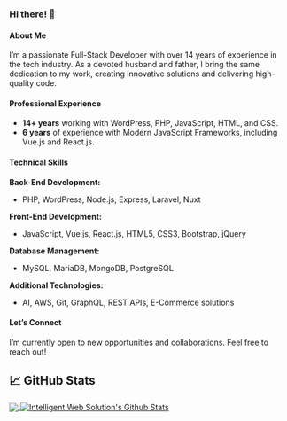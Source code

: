 ### Hi there! 👋

#### About Me

I’m a passionate Full-Stack Developer with over 14 years of experience in the tech industry. As a devoted husband and father, I bring the same dedication to my work, creating innovative solutions and delivering high-quality code. 

#### Professional Experience

- **14+ years** working with WordPress, PHP, JavaScript, HTML, and CSS.
- **6 years** of experience with Modern JavaScript Frameworks, including Vue.js and React.js.

#### Technical Skills

**Back-End Development:**
- PHP, WordPress, Node.js, Express, Laravel, Nuxt

**Front-End Development:**
- JavaScript, Vue.js, React.js, HTML5, CSS3, Bootstrap, jQuery

**Database Management:**
- MySQL, MariaDB, MongoDB, PostgreSQL

**Additional Technologies:**
- AI, AWS, Git, GraphQL, REST APIs, E-Commerce solutions

#### Let’s Connect

I’m currently open to new opportunities and collaborations. Feel free to reach out!


## &#x1f4c8; GitHub Stats
<a href="https://github.com/rsm0128/rsm0128">
<img align="center" src="https://github-readme-stats.vercel.app/api/top-langs/?username=rsm0128&hide=blade&title_color=ffffff&text_color=c9cacc&icon_color=2bbc8a&bg_color=1d1f21&langs_count=8&layout=compact" />
</a>
<a href="https://github.com/rsm0128/rsm0128">
<img align="center" src="https://github-readme-stats.vercel.app/api?username=rsm0128&show_icons=true&count_private=true&title_color=ffffff&text_color=c9cacc&icon_color=2bbc8a&bg_color=1d1f21" alt="Intelligent Web Solution's Github Stats" />
</a>
